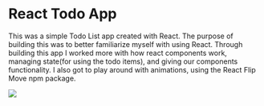 # React Todo App
This was a simple Todo List app created with React. The purpose of building this was to better familiarize myself with using React. Through building this app I worked more with how react components work, managing state(for using the todo items), and giving our components functionality. I also got to play around with animations, using the React Flip Move npm package.


![](demo.gif)
